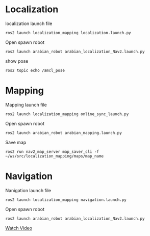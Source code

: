 # Localization 

localization launch file
```
ros2 launch localization_mapping localization.launch.py 
```
Open spawn robot
```
ros2 launch arabian_robot arabian_localization_Nav2.launch.py 
```
show pose
```
ros2 topic echo /amcl_pose 
```

# Mapping

Mapping launch file
```
ros2 launch localization_mapping online_sync_launch.py 
```
Open spawn robot
``` 
ros2 launch arabian_robot arabian_mapping.launch.py 
```
Save map
```
ros2 run nav2_map_server map_saver_cli -f ~/ws/src/localization_mapping/maps/map_name
```

# Navigation

Nanigation launch file 
```
ros2 launch localization_mapping navigation.launch.py 
```
Open spawn robot
``` 
ros2 launch arabian_robot arabian_localization_Nav2.launch.py 
```

[Watch Video](https://drive.google.com/file/d/1Mdbh5qZR7xEDJG6i__6BwaaVV5frPcUn/view?usp=drive_link)
